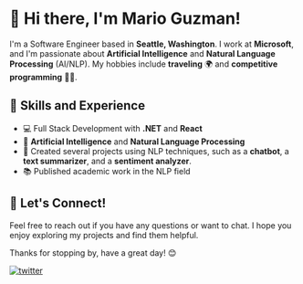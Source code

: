 # 👋 Hi there, I'm Mario Guzman!

I'm a Software Engineer based in **Seattle, Washington**. I work at **Microsoft**, and I'm passionate about **Artificial Intelligence** and **Natural Language Processing** (AI/NLP). My hobbies include **traveling** 🌍 and **competitive programming** 👨‍💻.

## 🚀 Skills and Experience

* 💻 Full Stack Development with **.NET** and **React**
* 🧠 **Artificial Intelligence** and **Natural Language Processing**
* 🤖 Created several projects using NLP techniques, such as a **chatbot**, a **text summarizer**, and a **sentiment analyzer**.
* 📚 Published academic work in the NLP field

## 🤝 Let's Connect!

Feel free to reach out if you have any questions or want to chat. I hope you enjoy exploring my projects and find them helpful.

Thanks for stopping by, have a great day! 😊

      
[![twitter](https://img.shields.io/twitter/follow/mariogzsl)](https://twitter.com/intent/follow?screen_name=mariogzsl)
